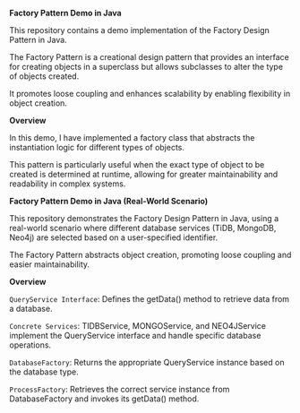 **Factory Pattern Demo in Java**

This repository contains a demo implementation of the Factory Design Pattern in Java.

The Factory Pattern is a creational design pattern that provides an interface for creating objects
in a superclass but allows subclasses to alter the type of objects created.

It promotes loose coupling and enhances scalability by enabling flexibility in object creation.


**Overview**

In this demo, I have implemented a factory class that abstracts the instantiation logic for
different types of objects.

This pattern is particularly useful when the exact type of object to be created is determined at
runtime, allowing for greater maintainability and readability in complex systems.


**Factory Pattern Demo in Java (Real-World Scenario)**

This repository demonstrates the Factory Design Pattern in Java, using a real-world scenario where
different database services (TiDB, MongoDB, Neo4j) are selected based on a user-specified
identifier.

The Factory Pattern abstracts object creation, promoting loose coupling and easier
maintainability.

**Overview**

`QueryService Interface`: Defines the getData() method to retrieve data from a database.

`Concrete Services`: TIDBService, MONGOService, and NEO4JService implement the QueryService interface
and handle specific database operations.

`DatabaseFactory`: Returns the appropriate QueryService instance based on the database type.

`ProcessFactory`: Retrieves the correct service instance from DatabaseFactory and invokes its
getData() method.